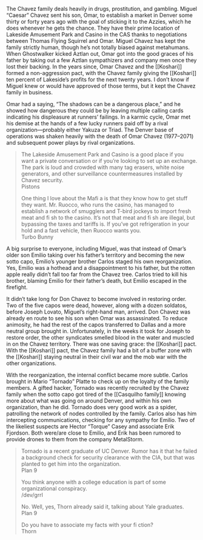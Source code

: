 The Chavez family deals heavily in drugs, prostitution, and gambling. Miguel “Caesar” Chavez sent his son, Omar, to establish a market in Denver some thirty or forty years ago with the goal of sticking it to the Azzies, which he does whenever he gets the chance. They have their prime location of Lakeside Amusement Park and Casino in the CAS thanks to negotiations between Thomas Flying Squirrel and Omar. Miguel Chavez has kept the family strictly human, though he’s not totally biased against metahumans. When Ghostwalker kicked Aztlan out, Omar got into the good graces of his father by taking out a few Aztlan sympathizers and company men once they lost their backing. In the years since, Omar Chavez and the [[Koshari]] formed a non-aggression pact, with the Chavez family giving the [[Koshari]] ten percent of Lakeside’s profits for the next twenty years. I don’t know if Miguel knew or would have approved of those terms, but it kept the Chavez family in business.  

Omar had a saying, “The shadows can be a dangerous place,” and he showed how dangerous they could be by leaving multiple calling cards indicating his displeasure at runners’ failings. In a karmic cycle, Omar met his demise at the hands of a few lucky runners paid off by a rival organization—probably either Yakuza or Triad. The Denver base of operations was shaken heavily with the death of Omar Chavez (1977–2071) and subsequent power plays by rival organizations. 

> The Lakeside Amusement Park and Casino is a good place if you want a private conversation or if you’re looking to set up an exchange. The park is loud and crowded with many tag erasers, white noise generators, and other surveillance countermeasures installed by Chavez security.  
> Pistons  
> 
> One thing I love about the Mafi a is that they know how to get stuff they want. Mr. Ruocco, who runs the casino, has managed to establish a network of smugglers and T-bird jockeys to import fresh meat and fi sh to the casino. It’s not that meat and fi sh are illegal, but bypassing the taxes and tariffs is. If you’ve got refrigeration in your hold and a fast vehicle, then Ruocco wants you.  
> Turbo Bunny  


A big surprise to everyone, including Miguel, was that instead of Omar’s older son Emilio taking over his father’s territory and becoming the new sotto capo, Emilio’s younger brother Carlos staged his own reorganization. Yes, Emilio was a hothead and a disappointment to his father, but the rotten apple really didn’t fall too far from the Chavez tree. Carlos tried to kill his brother, blaming Emilio for their father’s death, but Emilio escaped in the firefight.

It didn’t take long for Don Chavez to become involved in restoring order. Two of the five capos were dead, however, along with a dozen soldatos, before Joseph Lovato, Miguel’s right-hand man, arrived. Don Chavez was already en route to see his son when Omar was assassinated. To reduce animosity, he had the rest of the capos transferred to Dallas and a more neutral group brought in. Unfortunately, in the weeks it took for Joseph to restore order, the other syndicates smelled blood in the water and muscled in on the Chavez territory. There was one saving grace: the [[Koshari]] pact. With the [[Koshari]] pact, the Chavez family had a bit of a buffer zone with the [[Koshari]] staying neutral in their civil war and the mob war with the other organizations.

With the reorganization, the internal conflict became more subtle. Carlos brought in Mario “Tornado” Platte to check up on the loyalty of the family members. A gifted hacker, Tornado was recently recruited by the Chavez family when the sotto capo got tired of the [[Casquilho family]] knowing more about what was going on around Denver, and within his own organization, than he did. Tornado does very good work as a spider, patrolling the network of nodes controlled by the family. Carlos also has him intercepting communications, checking for any sympathy for Emilio. Two of the likeliest suspects are Hector “Torque” Casey and associate Erik Fjordson. Both were/are close to Emilio, and Erik has been rumored to provide drones to them from the company MetalStorm.  

> Tornado is a recent graduate of UC Denver. Rumor has it that he failed a background check for security clearance with the CIA, but that was planted to get him into the organization.  
> Plan 9  
> 
> You think anyone with a college education is part of some organizational conspiracy.  
> /dev/grrl  
> 
> No. Well, yes, Thorn already said it, talking about Yale graduates.  
> Plan 9  
> 
> Do you have to associate my facts with your fi ction?  
> Thorn